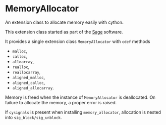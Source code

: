 # MemoryAllocator
An extension class to allocate memory easily with cython.

This extension class started as part of the [Sage](http://sagemath.org>) software.

It provides a single extension class `MemoryAllocator` with `cdef` methods

- `malloc`,
- `calloc`,
- `alloarray`,
- `realloc`,
- `reallocarray`,
- `aligned_malloc`,
- `aligned_calloc`,
- `aligned_allocarray`.

Memory is freed when the instance of `MemoryAllocator` is deallocated.
On failure to allocate the memory, a proper error is raised.

If `cysignals` is present when installing `memory_allocator`, allocation is nested into `sig_block/sig_unblock`.
